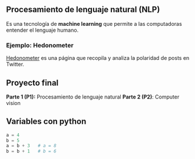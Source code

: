 ## Procesamiento de lenguaje natural (NLP)

Es una tecnología de **machine learning** que permite a las computadoras entender el lenguaje humano.

### Ejemplo: Hedonometer

[Hedonometer](http://ww.hedonometer.org/timeseries/en_all/) es una página que recopila y analiza la polaridad de posts en Twitter.

## Proyecto final

**Parte 1 (P1):** Procesamiento de lenguaje natural
**Parte 2 (P2)**: Computer vision

## Variables con python

```python
a = 4
b = 5
a = b + 3   # a = 8
b = b + 1   # b = 6
```